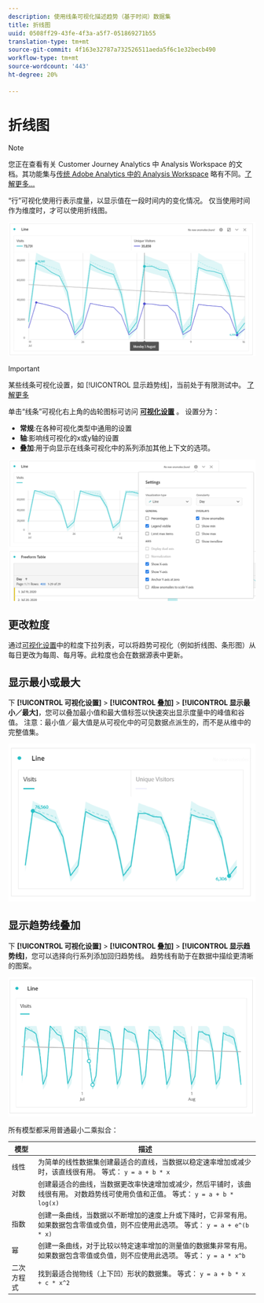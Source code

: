 ```yaml
---
description: 使用线条可视化描述趋势（基于时间）数据集
title: 折线图
uuid: 0508ff29-43fe-4f3a-a5f7-051869271b55
translation-type: tm+mt
source-git-commit: 4f163e32787a732526511aeda5f6c1e32becb490
workflow-type: tm+mt
source-wordcount: '443'
ht-degree: 20%

---
```



# 折线图

>[!NOTE]
>
>您正在查看有关 Customer Journey Analytics 中 Analysis Workspace 的文档。其功能集与[传统 Adobe Analytics 中的 Analysis Workspace](https://docs.adobe.com/content/help/zh-Hans/analytics/analyze/analysis-workspace/home.html) 略有不同。[了解更多...](/help/getting-started/cja-aa.md)

“行”可视化使用行表示度量，以显示值在一段时间内的变化情况。 仅当使用时间作为维度时，才可以使用折线图。

![线条可视化](assets/line-viz.png)

>[!IMPORTANT]
>
>某些线条可视化设置，如 [!UICONTROL 显示趋势线]，当前处于有限测试中。 [了解更多](https://docs.adobe.com/content/help/zh-Hans/analytics/landing/an-releases.html)

单击“线条”可视化右上角的齿轮图标可访问 [**可视化设置**](freeform-analysis-visualizations.md) 。 设置分为：

* **常规**:在各种可视化类型中通用的设置
* **轴**:影响线可视化的x或y轴的设置
* **叠加**:用于向显示在线条可视化中的系列添加其他上下文的选项。

![“可视化图表”设置 ](assets/viz-settings-modal.png)

## 更改粒度

通过[可视化设置](freeform-analysis-visualizations.md)中的粒度下拉列表，可以将趋势可视化（例如折线图、条形图）从每日更改为每周、每月等。此粒度也会在数据源表中更新。

## 显示最小或最大

下 **[!UICONTROL 可视化设置]** > **[!UICONTROL 叠加]** > **[!UICONTROL 显示最小／最大]**，您可以叠加最小值和最大值标签以快速突出显示度量中的峰值和谷值。 注意：最小值／最大值是从可视化中的可见数据点派生的，而不是从维中的完整值集。

![显示最小／最大](assets/min-max-labels.png)

## 显示趋势线叠加

下 **[!UICONTROL 可视化设置]** > **[!UICONTROL 叠加]** > **[!UICONTROL 显示趋势线]**，您可以选择向行系列添加回归趋势线。 趋势线有助于在数据中描绘更清晰的图案。

![线性趋势线](assets/show-linear-trendline.png)

所有模型都采用普通最小二乘拟合：

| 模型 | 描述 |
| --- | --- |
| 线性 | 为简单的线性数据集创建最适合的直线，当数据以稳定速率增加或减少时，该直线很有用。 等式： `y = a + b * x` |
| 对数 | 创建最适合的曲线，当数据更改率快速增加或减少，然后平铺时，该曲线很有用。 对数趋势线可使用负值和正值。 等式： `y = a + b * log(x)` |
| 指数 | 创建一条曲线，当数据以不断增加的速度上升或下降时，它非常有用。 如果数据包含零值或负值，则不应使用此选项。 等式： `y = a + e^(b * x)` |
| 幂 | 创建一条曲线，对于比较以特定速率增加的测量值的数据集非常有用。 如果数据包含零值或负值，则不应使用此选项。 等式： `y = a * x^b` |
| 二次方程式 | 找到最适合抛物线（上下凹）形状的数据集。 等式： `y = a + b * x + c * x^2` |
